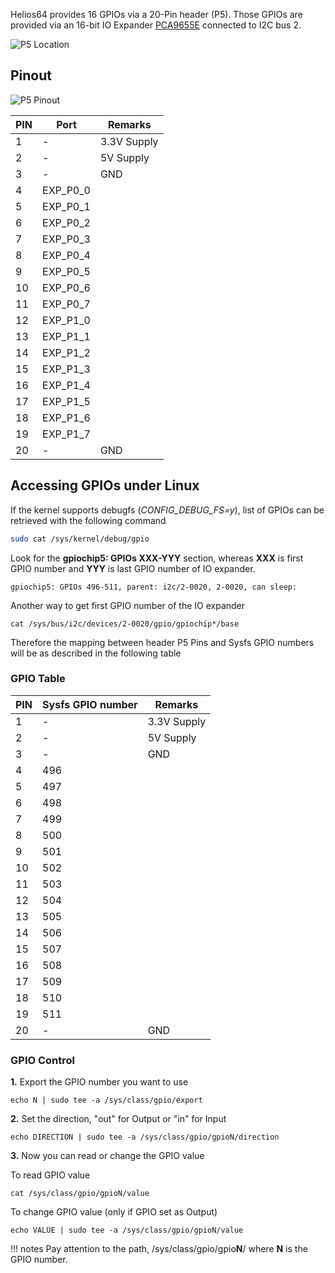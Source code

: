 Helios64 provides 16 GPIOs via a 20-Pin header (P5). Those GPIOs are provided via an 16-bit IO Expander [PCA9655E](http://www.onsemi.com/PowerSolutions/product.do?id=PCA9655E) connected to I2C bus 2.

![P5 Location](/helios64/img/gpio/gpio.jpg)

## Pinout

![P5 Pinout](/helios64/img/gpio/gpio_pinout.jpg)

| PIN | Port | Remarks |
|-----|------|-------------|
| 1   | - | 3.3V Supply |
| 2   | - | 5V Supply |
| 3   | - | GND |
| 4   | EXP_P0_0 | |
| 5   | EXP_P0_1 | |
| 6   | EXP_P0_2 | |
| 7   | EXP_P0_3 | |
| 8   | EXP_P0_4 | |
| 9   | EXP_P0_5 | |
| 10  | EXP_P0_6 | |
| 11  | EXP_P0_7 | |
| 12  | EXP_P1_0 | |
| 13  | EXP_P1_1 | |
| 14  | EXP_P1_2 | |
| 15  | EXP_P1_3 | |
| 16  | EXP_P1_4 | |
| 17  | EXP_P1_5 | |
| 18  | EXP_P1_6 | |
| 19  | EXP_P1_7 | |
| 20  | - | GND |

## Accessing GPIOs under Linux

If the kernel supports debugfs (*CONFIG_DEBUG_FS=y*), list of GPIOs can be retrieved with the following command

```bash
sudo cat /sys/kernel/debug/gpio
```

Look for the **gpiochip5: GPIOs XXX-YYY** section, whereas **XXX** is first GPIO number and **YYY** is last GPIO number of IO expander.

```
gpiochip5: GPIOs 496-511, parent: i2c/2-0020, 2-0020, can sleep:   
```

Another way to get first GPIO number of the IO expander

```
cat /sys/bus/i2c/devices/2-0020/gpio/gpiochip*/base
```

Therefore the mapping between header P5 Pins and Sysfs GPIO numbers will be as described in the following table

### GPIO Table

| PIN | Sysfs GPIO number | Remarks |
|-----|------|-------------|
| 1   | - | 3.3V Supply |
| 2   | - | 5V Supply |
| 3   | - | GND |
| 4   | 496 | |
| 5   | 497 | |
| 6   | 498 | |
| 7   | 499 | |
| 8   | 500 | |
| 9   | 501 | |
| 10  | 502 | |
| 11  | 503 | |
| 12  | 504 | |
| 13  | 505 | |
| 14  | 506 | |
| 15  | 507 | |
| 16  | 508 | |
| 17  | 509 | |
| 18  | 510 | |
| 19  | 511 | |
| 20  | - | GND |

### GPIO Control

**1.** Export the GPIO number you want to use

```
echo N | sudo tee -a /sys/class/gpio/export
```

**2.** Set the direction, "out" for Output or "in" for Input

```
echo DIRECTION | sudo tee -a /sys/class/gpio/gpioN/direction
```

**3.** Now you can read or change the GPIO value

To read GPIO value

```
cat /sys/class/gpio/gpioN/value
```

To change GPIO value (only if GPIO set as Output)

```
echo VALUE | sudo tee -a /sys/class/gpio/gpioN/value
```

!!! notes
    Pay attention to the path, /sys/class/gpio/gpio**N**/ where **N** is the GPIO number.


